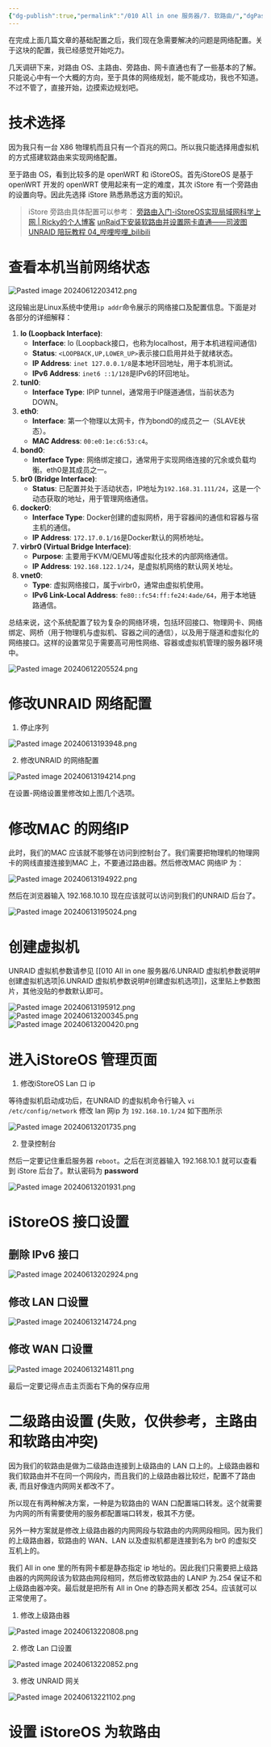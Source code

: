 ```yaml
---
{"dg-publish":true,"permalink":"/010 All in one 服务器/7. 软路由/","dgPassFrontmatter":true,"created":"2024-06-12T19:28:36.092+08:00","updated":"2024-06-15T11:34:53.936+08:00"}
---
```


在完成上面几篇文章的基础配置之后，我们现在急需要解决的问题是网络配置。关于这块的配置，我已经感觉开始吃力。

几天调研下来，对路由 OS、主路由、旁路由、网卡直通也有了一些基本的了解。只能说心中有一个大概的方向，至于具体的网络规划，能不能成功，我也不知道。不过不管了，直接开始，边摸索边规划吧。
# 技术选择

因为我只有一台 X86 物理机而且只有一个百兆的网口。所以我只能选择用虚拟机的方式搭建软路由来实现网络配置。

至于路由 OS，看到比较多的是 openWRT 和 iStoreOS。首先iStoreOS 是基于 openWRT 开发的 openWRT 使用起来有一定的难度，其次 iStore 有一个旁路由的设置向导。因此先选择 iStore 熟悉熟悉这方面的知识。

>iStore 旁路由具体配置可以参考：
>[旁路由入门-iStoreOS实现局域网科学上网 | Ricky的个人博客](https://shdvgj.github.io/2023/07/06/2023/07/bridge-mode-starter-istoreos/#iStoreOS说明)
>[unRaid下安装软路由并设置网卡直通——司波图 UNRAID 陪玩教程 04\_哔哩哔哩\_bilibili](https://www.bilibili.com/video/BV1WJ411D75z/?spm_id_from=333.337.search-card.all.click&vd_source=1bfe469a264a2b5f885f412c3b094c96)
# 查看本机当前网络状态

![Pasted image 20240612203412.png](/img/user/$/$Sys999%20Attachment/Pasted%20image%2020240612203412.png)

这段输出是Linux系统中使用`ip addr`命令展示的网络接口及配置信息。下面是对各部分的详细解释：

1. **lo (Loopback Interface)**:
    - **Interface**: lo (Loopback接口，也称为localhost，用于本机进程间通信)
    - **Status**: `<LOOPBACK,UP,LOWER_UP>`表示接口启用并处于就绪状态。
    - **IP Address**: `inet 127.0.0.1/8`是本地环回地址，用于本机测试。
    - **IPv6 Address**: `inet6 ::1/128`是IPv6的环回地址。
1. **tunl0**:
    - **Interface Type**: IPIP tunnel，通常用于IP隧道通信，当前状态为DOWN。
3. **eth0**:
    - **Interface**: 第一个物理以太网卡，作为bond0的成员之一（SLAVE状态）。
    - **MAC Address**: `00:e0:1e:c6:53:c4`。
4. **bond0**:
    - **Interface Type**: 网络绑定接口，通常用于实现网络连接的冗余或负载均衡。eth0是其成员之一。
5. **br0 (Bridge Interface)**:
    - **Status**: 已配置并处于活动状态，IP地址为`192.168.31.111/24`，这是一个动态获取的地址，用于管理网络通信。
6. **docker0**:
    - **Interface Type**: Docker创建的虚拟网桥，用于容器间的通信和容器与宿主机的通信。
    - **IP Address**: `172.17.0.1/16`是Docker默认的网桥地址。
7. **virbr0 (Virtual Bridge Interface)**:
    - **Purpose**: 主要用于KVM/QEMU等虚拟化技术的内部网络通信。
    - **IP Address**: `192.168.122.1/24`，是虚拟机网络的默认网关地址。
8. **vnet0**:
    - **Type**: 虚拟网络接口，属于virbr0，通常由虚拟机使用。
    - **IPv6 Link-Local Address**: `fe80::fc54:ff:fe24:4ade/64`，用于本地链路通信。

总结来说，这个系统配置了较为复杂的网络环境，包括环回接口、物理网卡、网络绑定、网桥（用于物理机与虚拟机、容器之间的通信），以及用于隧道和虚拟化的网络接口。这样的设置常见于需要高可用性网络、容器或虚拟机管理的服务器环境中。

![Pasted image 20240612205524.png](/img/user/$/$Sys999%20Attachment/Pasted%20image%2020240612205524.png)
# 修改UNRAID 网络配置

1. 停止序列

![Pasted image 20240613193948.png](/img/user/$/$Sys999%20Attachment/Pasted%20image%2020240613193948.png)

2. 修改UNRAID 的网络配置

![Pasted image 20240613194214.png](/img/user/$/$Sys999%20Attachment/Pasted%20image%2020240613194214.png)

在设置-网络设置里修改如上图几个选项。
# 修改MAC 的网络IP

此时，我们的MAC 应该就不能够在访问到控制台了。我们需要把物理机的物理网卡的网线直接连接到MAC 上，不要通过路由器。然后修改MAC 网络IP 为：

![Pasted image 20240613194922.png](/img/user/$/$Sys999%20Attachment/Pasted%20image%2020240613194922.png)

然后在浏览器输入 192.168.10.10 现在应该就可以访问到我们的UNRAID 后台了。

![Pasted image 20240613195024.png](/img/user/$/$Sys999%20Attachment/Pasted%20image%2020240613195024.png)

# 创建虚拟机

UNRAID 虚拟机参数请参见 [[010 All in one 服务器/6.UNRAID 虚拟机参数说明#创建虚拟机选项\|6.UNRAID 虚拟机参数说明#创建虚拟机选项]]，这里贴上参数图片，其他没贴的参数默认即可。

![Pasted image 20240613195912.png](/img/user/$/$Sys999%20Attachment/Pasted%20image%2020240613195912.png)
![Pasted image 20240613200345.png](/img/user/$/$Sys999%20Attachment/Pasted%20image%2020240613200345.png)
![Pasted image 20240613200420.png](/img/user/$/$Sys999%20Attachment/Pasted%20image%2020240613200420.png)
# 进入iStoreOS 管理页面

1. 修改iStoreOS Lan 口 ip

等待虚拟机启动成功后，在UNRAID 的虚拟机命令行输入 `vi /etc/config/network` 修改 lan 网ip 为 `192.168.10.1/24` 如下图所示

![Pasted image 20240613201735.png](/img/user/$/$Sys999%20Attachment/Pasted%20image%2020240613201735.png)

2. 登录控制台

然后一定要记住重启服务器 `reboot`。之后在浏览器输入 192.168.10.1 就可以查看到 iStore 后台了。默认密码为 **password**

![Pasted image 20240613201931.png](/img/user/$/$Sys999%20Attachment/Pasted%20image%2020240613201931.png)
# iStoreOS 接口设置
## 删除 IPv6 接口

![Pasted image 20240613202924.png](/img/user/$/$Sys999%20Attachment/Pasted%20image%2020240613202924.png)
## 修改 LAN 口设置

![Pasted image 20240613214724.png](/img/user/$/$Sys999%20Attachment/Pasted%20image%2020240613214724.png)
## 修改 WAN 口设置

![Pasted image 20240613214811.png](/img/user/$/$Sys999%20Attachment/Pasted%20image%2020240613214811.png)

最后一定要记得点击主页面右下角的保存应用
# 二级路由设置 (失败，仅供参考，主路由和软路由冲突)

因为我们的软路由是做为二级路由连接到上级路由的 LAN 口上的。上级路由器和我们软路由并不在同一个网段内，而且我们的上级路由器比较烂，配置不了路由表, 而且好像连内网网关都改不了。

所以现在有两种解决方案，一种是为软路由的 WAN 口配置端口转发。这个就需要为内网的所有需要使用的服务都配置端口转发，极其不方便。

另外一种方案就是修改上级路由器的内网网段与软路由的内网网段相同。因为我们的上级路由器，软路由的 WAN、LAN 以及虚拟机都是连接到名为 br0 的虚拟交互机上的。

我们 All in one 里的所有网卡都是静态指定 ip 地址的。因此我们只需要把上级路由器的内网网段该为软路由网段相同，然后修改软路由的 LANIP 为.254 保证不和上级路由器冲突。最后就是把所有 All in One 的静态网关都改 254。应该就可以正常使用了。

1. 修改上级路由器

![Pasted image 20240613220808.png](/img/user/$/$Sys999%20Attachment/Pasted%20image%2020240613220808.png)

2. 修改 Lan 口设置

![Pasted image 20240613220852.png](/img/user/$/$Sys999%20Attachment/Pasted%20image%2020240613220852.png)

3. 修改 UNRAID 网关

![Pasted image 20240613221102.png](/img/user/$/$Sys999%20Attachment/Pasted%20image%2020240613221102.png)
# 设置 iStoreOS 为软路由

